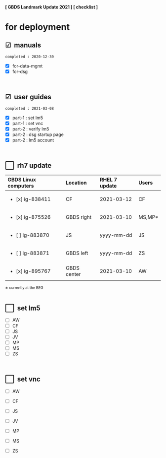 #### [ GBDS Landmark Update 2021 ] [ checklist ]


# for deployment


## &#x2611;&#x00A0; manuals

```
completed : 2020-12-30
```

* [x] for-data-mgmt
* [x] for-dsg

<br>

## &#x2611;&#x00A0; user guides

```
completed : 2021-03-08
```

* [x] part-1 : set lm5
* [x] part-1 : set vnc
* [x] part-2 : verify lm5
* [x] part-2 : dsg startup page
* [x] part-2 : lm5 account

<br>

## &#x2B1C;&#x00A0; rh7 update 

<!--
## rh7 update  ![Colors](https://img.shields.io/badge/status-complete-8FC965?style=flat-square)

```
completed : yyyy-mm-dd
```
-->

| GBDS Linux computers  | Location    | RHEL 7 update | Users  |
|:----------------------|:------------|:--------------|:-------|
| <ul><li>[x] ig-838411 | CF          | 2021-03-12    | CF     |
| <ul><li>[x] ig-875526 | GBDS right  | 2021-03-10    | MS,MP* |
| <ul><li>[ ] ig-883870 | JS          | yyyy-mm-dd    | JS     |
| <ul><li>[ ] ig-883871 | GBDS left   | yyyy-mm-dd    | ZS     |
| <ul><li>[x] ig-895767 | GBDS center | 2021-03-10    | AW     |

<figcaption><sup>&#x2217; currently at the BEG</sup></figcaption>

<br>

## &#x2B1C;&#x00A0; set lm5
<!--
```
completed : yyyy-mm-dd
```
-->

* [ ] AW
* [ ] CF
* [ ] JS
* [ ] JV
* [ ] MP
* [ ] MS
* [ ] ZS

<br>

## &#x2B1C;&#x00A0; set vnc
<!--
```
completed : yyyy-mm-dd
```
-->

* [ ] AW
* [ ] CF
* [ ] JS
* [ ] JV
* [ ] MP
* [ ] MS
* [ ] ZS



<!--
x2B1C :white_large_square:
x2611 :ballot_box_with_check:

# alts #
x2705 :white_check_mark:
x2714 :heavy_check_mark:
x25FD :white_medium_small_square:
-->
